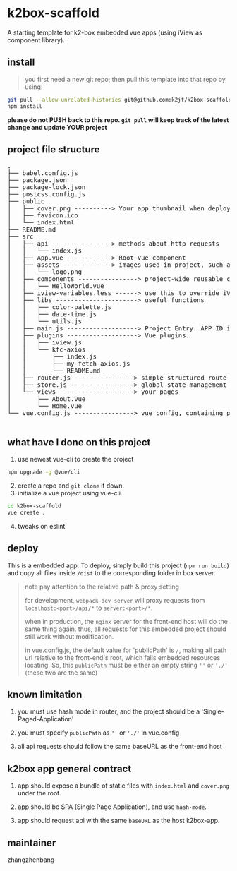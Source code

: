 # k2box-scaffold

A starting template for k2-box embedded vue apps (using iView as component library).

## install

> you first need a new git repo; then pull this template into that repo by using:
```bash
git pull --allow-unrelated-histories git@github.com:k2jf/k2box-scaffold.git master
npm install
```
**please do not PUSH back to this repo. `git pull` will keep track of the latest change and update YOUR project**

## project file structure
<pre>
.
├── babel.config.js
├── package.json
├── package-lock.json
├── postcss.config.js
├── public
│   ├── cover.png ----------> Your app thumbnail when deployed
│   ├── favicon.ico
│   └── index.html
├── README.md
├── src
│   ├── api ----------------> methods about http requests
│   │   └── index.js
│   ├── App.vue ------------> Root Vue component
│   ├── assets -------------> images used in project, such as wallpaper, icons, etc
│   │   └── logo.png
│   ├── components ----------------> project-wide reusable components
│   │   └── HelloWorld.vue
│   ├── iview-variables.less ------> use this to override iView's default theme
│   ├── libs ----------------------> useful functions
│   │   ├── color-palette.js
│   │   ├── date-time.js
│   │   └── utils.js
│   ├── main.js -------------------> Project Entry. APP_ID is specified here.
│   ├── plugins -------------------> Vue plugins.
│   │   ├── iview.js
│   │   └── kfc-axios
│   │       ├── index.js
│   │       ├── my-fetch-axios.js
│   │       └── README.md
│   ├── router.js ----------------> simple-structured route map
│   ├── store.js -----------------> global state-management util
│   └── views --------------------> your pages
│       ├── About.vue
│       └── Home.vue
└── vue.config.js ----------------> vue config, containing proxy settings.

</pre>

## what have I done on this project
1. use newest vue-cli to create the project
```bash
npm upgrade -g @vue/cli
```
2. create a repo and `git clone` it down.
3. initialize a vue project using vue-cli.
```bash
cd k2box-scaffold
vue create .
```
4. tweaks on eslint

## deploy

This is a embedded app. To deploy, simply build this project (`npm run build`) and 
copy all files inside `/dist` to the corresponding folder in box server.

> note pay attention to the relative path & proxy setting
>
> for development, `webpack-dev-server` will proxy requests from `localhost:<port>/api/*`
> to `server:<port>/*`.
>
> when in production, the `nginx` server for the front-end host will do the same thing again.
> thus, all requests for this embedded project should still work without modification.
>
> in vue.config.js, the default value for 'publicPath' is `/`, making all path url relative
> to the front-end's root, which fails embedded resources locating.
> So, this `publicPath` must be either an empty string `''` or `'./'` (these two are the same) 
>  

## known limitation

1. you must use hash mode in router, and the project should be a 'Single-Paged-Application'

2. you must specify `publicPath` as `''` or `'./'` in vue.config

3. all api requests should follow the same baseURL as the front-end host

## k2box app general contract

1. app should expose a bundle of static files with `index.html` and `cover.png` under the root.

2. app should be SPA (Single Page Application), and use `hash-mode`.

3. app should request api with the same `baseURL` as the host k2box-app. 

## maintainer 

zhangzhenbang

